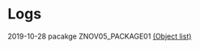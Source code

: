 ﻿# Logs

2019-10-28 pacakge ZNOV05_PACKAGE01 [(Object list)](http://htmlpreview.github.io/?https://github.com/Nov05/SAP-ABAP/blob/master/source%20code/znov05_package01_list.HTM)   
